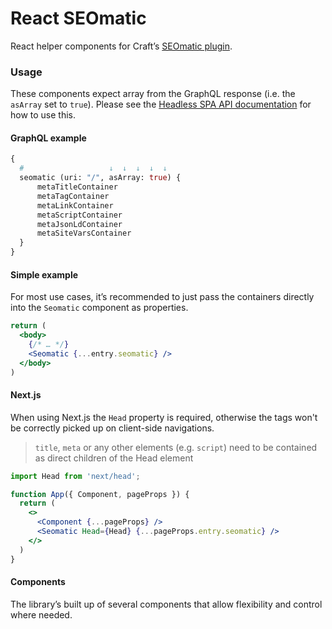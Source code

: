 # React SEOmatic

React helper components for Craft’s [SEOmatic plugin](https://plugins.craftcms.com/seomatic).

### Usage

These components expect array from the GraphQL response (i.e. the `asArray` set to `true`). Please see the [Headless SPA API documentation](https://nystudio107.com/docs/seomatic/Advanced.html#headless-spa-api) for how to use this.

#### GraphQL example

```graphql
{
  #                   ↓  ↓  ↓  ↓  ↓
  seomatic (uri: "/", asArray: true) {
      metaTitleContainer
      metaTagContainer
      metaLinkContainer
      metaScriptContainer
      metaJsonLdContainer
      metaSiteVarsContainer
  }
}
```

#### Simple example

For most use cases, it’s recommended to just pass the containers directly into the `Seomatic` component as properties.

```jsx
return (
  <body>
    {/* … */}
    <Seomatic {...entry.seomatic} />
  </body>
)
```

#### Next.js

When using Next.js the `Head` property is required, otherwise the tags won't be correctly picked up on client-side navigations.

> `title`, `meta` or any other elements (e.g. `script`) need to be contained as direct children of the Head element

```jsx
import Head from 'next/head';

function App({ Component, pageProps }) {
  return (
    <>
      <Component {...pageProps} />
      <Seomatic Head={Head} {...pageProps.entry.seomatic} />
    </>
  )
}
```

#### Components

The library’s built up of several components that allow flexibility and control where needed.
